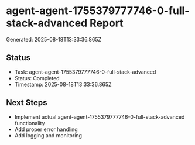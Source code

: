 # agent-agent-1755379777746-0-full-stack-advanced Report

Generated: 2025-08-18T13:33:36.865Z

## Status
- Task: agent-agent-1755379777746-0-full-stack-advanced
- Status: Completed
- Timestamp: 2025-08-18T13:33:36.865Z

## Next Steps
- Implement actual agent-agent-1755379777746-0-full-stack-advanced functionality
- Add proper error handling
- Add logging and monitoring
